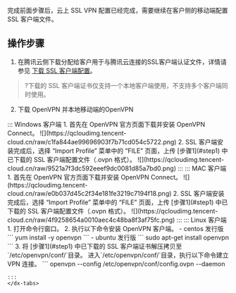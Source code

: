 完成前面步骤后，云上 SSL VPN 配置已经完成，需要继续在客户侧的移动端配置 SSL 客户端文件。



## 操作步骤
1. [](id:step1)在腾讯云侧下载分配给客户用于与腾讯云连接的SSL客户端认证文件，详情请参见 [下载 SSL 客户端配置](https://cloud.tencent.com/document/product/554/63729)。
>?下载的 SSL 客户端证书仅支持一个本地客户端使用，不支持多个客户端同时使用。
>
2. 下载 OpenVPN 并本地移动端的OpenVPN
<dx-tabs>
::: Windows 客户端
1. 首先在 OpenVPN 官方页面下载并安装 OpenVPN Connect。
![](https://qcloudimg.tencent-cloud.cn/raw/c1fa844ae99696903f7b71cd054c5722.png)
2. SSL 客户端安装完成后，选择 “Import Profile” 菜单中的 “FILE” 页面，上传 [步骤1](#step1) 中已下载的 SSL 客户端配置文件（.ovpn 格式）。
![](https://qcloudimg.tencent-cloud.cn/raw/9521a7f3dc592eeef9dc0081d85a7bd0.png)
:::
::: MAC 客户端
1. 首先在 OpenVPN 官方页面下载并安装 OpenVPN Connect。
![](https://qcloudimg.tencent-cloud.cn/raw/e0b037d45c2f34e181fe3219c7194f18.png)
2. SSL 客户端安装完成后，选择 “Import Profile” 菜单中的 “FILE” 页面，上传 [步骤1](#step1) 中已下载的 SSL 客户端配置文件（.ovpn 格式）。
![](https://qcloudimg.tencent-cloud.cn/raw/4f9258654a0010aec4c48ba8f3af75fc.png)
:::
::: Linux 客户端
1. 打开命令行窗口。
2. 执行以下命令安装 OpenVPN 客户端。
 - centos 发行版
```
yum install -y openvpn
```
 - ubuntu 发行版
```
sudo apt-get install openvpn
```
3. 将 [步骤1](#step1) 中已下载的 SSL 客户端证书解压拷贝至`/etc/openvpn/conf/`目录。
进入`/etc/openvpn/conf/`目录，执行以下命令建立 VPN 连接。
```
openvpn --config /etc/openvpn/conf/config.ovpn --daemon

```
:::
</dx-tabs>
